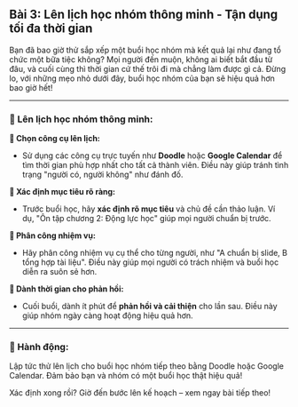 ## Bài 3: Lên lịch học nhóm thông minh - Tận dụng tối đa thời gian

Bạn đã bao giờ thử sắp xếp một buổi học nhóm mà kết quả lại như đang tổ chức một bữa tiệc không? Mọi người đến muộn, không ai biết bắt đầu từ đâu, và cuối cùng thì thời gian cứ thế trôi đi mà chẳng làm được gì cả. Đừng lo, với những mẹo nhỏ dưới đây, buổi học nhóm của bạn sẽ hiệu quả hơn bao giờ hết!

---

### 📌 Lên lịch học nhóm thông minh:

**🔹 Chọn công cụ lên lịch:**

- Sử dụng các công cụ trực tuyến như **Doodle** hoặc **Google Calendar** để tìm thời gian phù hợp nhất cho tất cả thành viên. Điều này giúp tránh tình trạng "người có, người không" như đánh đố.

**🔹 Xác định mục tiêu rõ ràng:**

- Trước buổi học, hãy **xác định rõ mục tiêu** và chủ đề cần thảo luận. Ví dụ, "Ôn tập chương 2: Động lực học" giúp mọi người chuẩn bị trước.

**🔹 Phân công nhiệm vụ:**

- Hãy phân công nhiệm vụ cụ thể cho từng người, như "A chuẩn bị slide, B tổng hợp tài liệu". Điều này giúp mọi người có trách nhiệm và buổi học diễn ra suôn sẻ hơn.

**🔹 Dành thời gian cho phản hồi:**

- Cuối buổi, dành ít phút để **phản hồi và cải thiện** cho lần sau. Điều này giúp nhóm ngày càng hoạt động hiệu quả hơn.

---

### 🚀 Hành động:

Lập tức thử lên lịch cho buổi học nhóm tiếp theo bằng Doodle hoặc Google Calendar. Đảm bảo bạn và nhóm có một buổi học thật hiệu quả!

Xác định xong rồi? Giờ đến bước lên kế hoạch – xem ngay bài tiếp theo!